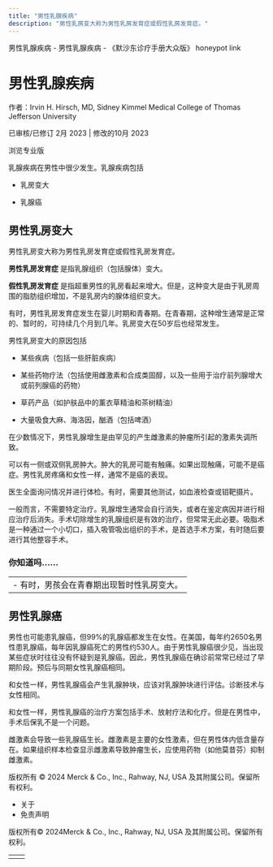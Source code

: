 ```yaml
---
title: "男性乳腺疾病"
description: "男性乳房变大称为男性乳房发育症或假性乳房发育症。"
---
```


﻿男性乳腺疾病 \- 男性乳腺疾病 \- 《默沙东诊疗手册大众版》 honeypot link

# 男性乳腺疾病

作者：Irvin H. Hirsch, MD, Sidney Kimmel Medical College of Thomas Jefferson
University

已审核/已修订 2月 2023 \| 修改的10月 2023

浏览专业版

乳腺疾病在男性中很少发生。乳腺疾病包括

- 乳房变大

- 乳腺癌


## 男性乳房变大

男性乳房变大称为男性乳房发育症或假性乳房发育症。

**男性乳房发育症** 是指乳腺组织（包括腺体）变大。

**假性乳房发育症** 是指超重男性的乳房看起来增大。但是，这种变大是由于乳房周围的脂肪组织增加，不是乳房内的腺体组织变大。

有时，男性乳房发育症发生在婴儿时期和青春期。在青春期，这种增生通常是正常的、暂时的，可持续几个月到几年。乳房变大在50岁后也经常发生。

男性乳房变大的原因包括

- 某些疾病（包括一些肝脏疾病）

- 某些药物疗法（包括使用雌激素和合成类固醇，以及一些用于治疗前列腺增大或前列腺癌的药物）

- 草药产品（如护肤品中的薰衣草精油和茶树精油）

- 大量吸食大麻、海洛因，酗酒（包括啤酒）


在少数情况下，男性乳腺增生是由罕见的产生雌激素的肿瘤所引起的激素失调所致。

可以有一侧或双侧乳房肿大。肿大的乳房可能有触痛。如果出现触痛，可能不是癌症。男性乳房疼痛和女性一样，通常不是癌的表现。

医生全面询问情况并进行体检。有时，需要其他测试，如血液检查或钼靶摄片。

一般而言，不需要特定治疗。乳腺增生通常会自行消失，或者在鉴定病因并进行相应治疗后消失。手术切除增生的乳腺组织是有效的治疗，但常常无此必要。吸脂术是一种通过一个小切口，插入吸管吸出组织的手术，是首选手术方案，有时随后要进行其他整容手术。

### 你知道吗……

|     |
| --- |
| - 有时，男孩会在青春期出现暂时性乳房变大。 |

## 男性乳腺癌

男性也可能患乳腺癌，但99%的乳腺癌都发生在女性。在美国，每年约2650名男性患乳腺癌，每年因乳腺癌死亡的男性约530人。由于男性乳腺癌很少见，当出现某些症状时往往没有怀疑到是乳腺癌。因此，男性乳腺癌在确诊前常常已经过了早期阶段。预后与同期女性乳腺癌相同。

和女性一样，男性乳腺癌会产生乳腺肿块，应该对乳腺肿块进行评估。诊断技术与女性相同。

和女性一样，男性乳腺癌的治疗方案包括手术、放射疗法和化疗。但是在男性中，手术后保乳不是一个问题。

雌激素会导致一些乳腺癌生长。雌激素是主要的女性激素，但在男性体内低含量存在。如果组织样本检查显示雌激素导致肿瘤生长，应使用药物（如他莫昔芬）抑制雌激素。



版权所有 © 2024
Merck & Co., Inc., Rahway, NJ, USA 及其附属公司。保留所有权利。

- 关于
- 免责声明

版权所有© 2024Merck & Co., Inc., Rahway, NJ, USA 及其附属公司。保留所有权利。

|     |     |
| --- | --- |
|  |  |